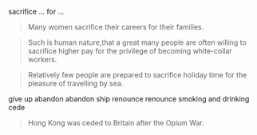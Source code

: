 
sacrifice ... for ...

>Many women sacrifice their careers for their families.

>Such is human nature,that a great many people are often willing to sacrifice higher pay for the privilege of becoming white-collar workers.

>Relatively few people are prepared to sacrifice holiday time for the pleasure of travelling by sea.

give up
abandon 
abandon ship
renounce 
renounce smoking and drinking
cede
>Hong Kong was ceded to Britain after the Opium War.